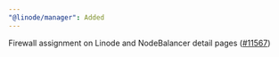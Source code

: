 ```yaml
---
"@linode/manager": Added
---
```


Firewall assignment on Linode and NodeBalancer detail pages ([#11567](https://github.com/linode/manager/pull/11567))
